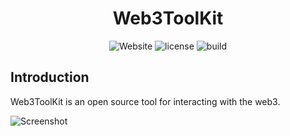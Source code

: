 
<h1 align="center">
  Web3ToolKit
</h1>

<p align="center">
  <a style="text-decoration:none" href="https://w3tk.app" target="_blank">
    <img src="https://img.shields.io/badge/Website-w3tk.app-blue" alt="Website" />
  </a>
  <a style="text-decoration:none" href="https://github.com/arminreiter/web3toolkit/blob/main/LICENSE">
    <img src="https://img.shields.io/github/license/arminreiter/web3toolkit" alt="license" />
  </a>
  <a style="text-decoration:none" href="https://github.com/arminreiter/web3toolkit/actions/workflows/build.yml" target="_blank">
    <img src="https://github.com/arminreiter/web3toolkit/actions/workflows/build.yml/badge.svg" alt="build" />
  </a>
</p>

## Introduction

Web3ToolKit is an open source tool for interacting with the web3. 

![Screenshot](src/dist/web3toolkit/assets/img/screenshots/scr1.png)
